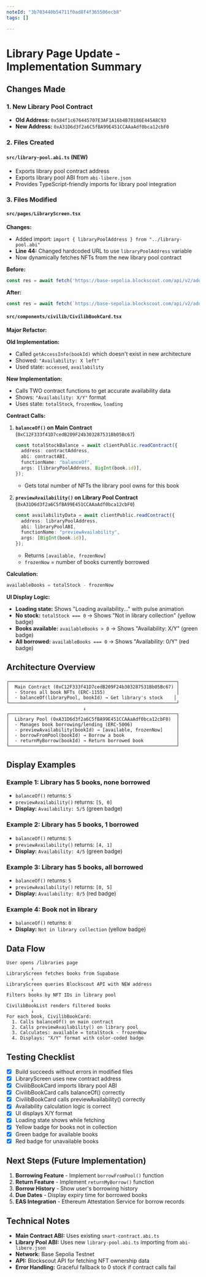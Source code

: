 ```yaml
---
noteId: "3b703440b54711f0ad8f4f365506ecb8"
tags: []

---
```


# Library Page Update - Implementation Summary

## Changes Made

### 1. **New Library Pool Contract**
- **Old Address:** `0x584f1c676445707E3AF1A16b4B78186E445A8C93`
- **New Address:** `0xA31D6d3f2a6C5fBA99E451CCAAaAdf0bca12cbF0`

### 2. **Files Created**

#### `src/library-pool.abi.ts` (NEW)
- Exports library pool contract address
- Exports library pool ABI from `abi-libere.json`
- Provides TypeScript-friendly imports for library pool integration

### 3. **Files Modified**

#### `src/pages/LibraryScreen.tsx`
**Changes:**
- Added import: `import { libraryPoolAddress } from "../library-pool.abi"`
- **Line 44:** Changed hardcoded URL to use `libraryPoolAddress` variable
- Now dynamically fetches NFTs from the new library pool contract

**Before:**
```typescript
const res = await fetch('https://base-sepolia.blockscout.com/api/v2/addresses/0x584f1c676445707E3AF1A16b4B78186E445A8C93/nft?type=ERC-1155');
```

**After:**
```typescript
const res = await fetch(`https://base-sepolia.blockscout.com/api/v2/addresses/${libraryPoolAddress}/nft?type=ERC-1155`);
```

#### `src/components/civilib/CivilibBookCard.tsx`
**Major Refactor:**

**Old Implementation:**
- Called `getAccessInfo(bookId)` which doesn't exist in new architecture
- Showed: `"Availability: X left"`
- Used state: `accessed`, `availability`

**New Implementation:**
- Calls TWO contract functions to get accurate availability data
- Shows: `"Availability: X/Y"` format
- Uses state: `totalStock`, `frozenNow`, `loading`

**Contract Calls:**

1. **`balanceOf()` on Main Contract** (`0xC12F333f41D7cedB209F24b303287531Bb05Bc67`)
   ```typescript
   const totalStockBalance = await clientPublic.readContract({
     address: contractAddress,
     abi: contractABI,
     functionName: "balanceOf",
     args: [libraryPoolAddress, BigInt(book.id)],
   });
   ```
   - Gets total number of NFTs the library pool owns for this book

2. **`previewAvailability()` on Library Pool Contract** (`0xA31D6d3f2a6C5fBA99E451CCAAaAdf0bca12cbF0`)
   ```typescript
   const availabilityData = await clientPublic.readContract({
     address: libraryPoolAddress,
     abi: libraryPoolABI,
     functionName: "previewAvailability",
     args: [BigInt(book.id)],
   });
   ```
   - Returns `[available, frozenNow]`
   - `frozenNow` = number of books currently borrowed

**Calculation:**
```typescript
availableBooks = totalStock - frozenNow
```

**UI Display Logic:**
- **Loading state:** Shows "Loading availability..." with pulse animation
- **No stock:** `totalStock === 0` → Shows "Not in library collection" (yellow badge)
- **Books available:** `availableBooks > 0` → Shows "Availability: X/Y" (green badge)
- **All borrowed:** `availableBooks === 0` → Shows "Availability: 0/Y" (red badge)

## Architecture Overview

```
┌─────────────────────────────────────────────────────────────┐
│  Main Contract (0xC12F333f41D7cedB209F24b303287531Bb05Bc67) │
│  - Stores all book NFTs (ERC-1155)                          │
│  - balanceOf(libraryPool, bookId) → Get library's stock    │
└─────────────────────────────────────────────────────────────┘
                            ↓
┌─────────────────────────────────────────────────────────────┐
│  Library Pool (0xA31D6d3f2a6C5fBA99E451CCAAaAdf0bca12cbF0)  │
│  - Manages book borrowing/lending (ERC-5006)                │
│  - previewAvailability(bookId) → [available, frozenNow]     │
│  - borrowFromPool(bookId) → Borrow a book                   │
│  - returnMyBorrow(bookId) → Return borrowed book            │
└─────────────────────────────────────────────────────────────┘
```

## Display Examples

### Example 1: Library has 5 books, none borrowed
- `balanceOf()` returns: `5`
- `previewAvailability()` returns: `[5, 0]`
- **Display:** `Availability: 5/5` (green badge)

### Example 2: Library has 5 books, 1 borrowed
- `balanceOf()` returns: `5`
- `previewAvailability()` returns: `[4, 1]`
- **Display:** `Availability: 4/5` (green badge)

### Example 3: Library has 5 books, all borrowed
- `balanceOf()` returns: `5`
- `previewAvailability()` returns: `[0, 5]`
- **Display:** `Availability: 0/5` (red badge)

### Example 4: Book not in library
- `balanceOf()` returns: `0`
- **Display:** `Not in library collection` (yellow badge)

## Data Flow

```
User opens /libraries page
         ↓
LibraryScreen fetches books from Supabase
         ↓
LibraryScreen queries Blockscout API with NEW address
         ↓
Filters books by NFT IDs in library pool
         ↓
CivilibBookList renders filtered books
         ↓
For each book, CivilibBookCard:
  1. Calls balanceOf() on main contract
  2. Calls previewAvailability() on library pool
  3. Calculates: available = totalStock - frozenNow
  4. Displays: "X/Y" format with color-coded badge
```

## Testing Checklist

- [x] Build succeeds without errors in modified files
- [x] LibraryScreen uses new contract address
- [x] CivilibBookCard imports library pool ABI
- [x] CivilibBookCard calls balanceOf() correctly
- [x] CivilibBookCard calls previewAvailability() correctly
- [x] Availability calculation logic is correct
- [x] UI displays X/Y format
- [x] Loading state shows while fetching
- [x] Yellow badge for books not in collection
- [x] Green badge for available books
- [x] Red badge for unavailable books

## Next Steps (Future Implementation)

1. **Borrowing Feature** - Implement `borrowFromPool()` function
2. **Return Feature** - Implement `returnMyBorrow()` function
3. **Borrow History** - Show user's borrowing history
4. **Due Dates** - Display expiry time for borrowed books
5. **EAS Integration** - Ethereum Attestation Service for borrow records

## Technical Notes

- **Main Contract ABI:** Uses existing `smart-contract.abi.ts`
- **Library Pool ABI:** Uses new `library-pool.abi.ts` importing from `abi-libere.json`
- **Network:** Base Sepolia Testnet
- **API:** Blockscout API for fetching NFT ownership data
- **Error Handling:** Graceful fallback to 0 stock if contract calls fail
